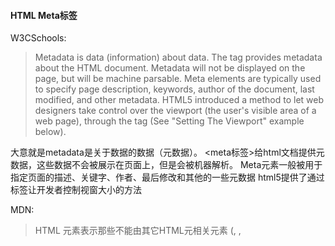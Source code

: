 #### HTML Meta标签

W3CSchools:
> Metadata is data (information) about data.
> The <meta> tag provides metadata about the HTML document. Metadata will not be displayed on the page, but will be machine parsable.
> Meta elements are typically used to specify page description, keywords, author of the document, last modified, and other metadata.
> HTML5 introduced a method to let web designers take control over the viewport (the user's visible area of a web page), through the <meta> tag (See "Setting The Viewport" example below).

大意就是metadata是关于数据的数据（元数据）。
<meta标签>给html文档提供元数据，这些数据不会被展示在页面上，但是会被机器解析。
Meta元素一般被用于指定页面的描述、关键字、作者、最后修改和其他的一些元数据
html5提供了通过<meta>标签让开发者控制视窗大小的方法

MDN:
> HTML <meta> 元素表示那些不能由其它HTML元相关元素 (<base>, <link>, <script>, <style> 或 <title>) 之一表示的任何元数据信息.
> 它的DOM接口 HTMLMetaElement

##### Meta标签的属性
在学习Meta标签的过程中，在MDN上看到了这么一句话 **此元素包括全局属性** ？？？
于是继续查看MDN，发现全局属性其实很好理解：**全局属性**是所有HTML元素共有的属性（比如class），它们可用于所有元素，即使属性可能对某些元素不起作用。
全局属性name在<meta>标签中有比较特殊的语义。

meta标签主要由三个属性组成：name, http-equiv, charset, content

###### charset
此特性声明当前文档所使用的字符编码，但该声明可以被任何一个元素的 lang 特性的值覆盖

###### content
content属性包含http-equiv或name属性的值

###### http-equiv
http-equiv顾名思义，相当于http的文件头的作用，它的属性值包括：
1. Expires(期限)：用于设定网页的到期时间，一旦网页过期，必须重新上服务器上获取
```javascript
＜meta http-equiv="expires" content="Wed, 20 Jun 2007 22:33:00 GMT"＞  
//设置每次访问都需要请求最新html代码
 <meta http-equiv="Expires" content="0">
```

2. Refresh(刷新): 指定时间刷新，可以指向新的页面，也可以刷新当前页面
```javascript
＜meta http-equiv="Refresh" content="2；URL=http://www.net.cn/"＞
```
3. Set-Cookie

4. content-Type(显示字符集的设定)(html5中推荐直接使用<meta charset="utf-8" />)

5. cache-control(设置网站的缓存策略)

6. X-UA-Compatible(浏览器采取何种版本渲染当前页面)
```javascript
<meta http-equiv="X-UA-Compatible" content="IE=edge,chrome=1"/> //指定IE和Chrome使用最新版本渲染当前页面
```

###### name
name属性用于主要用于设置描述网页的元数据，如果设置了 http-equiv或者charset,就不能在设置这个属性了。

1. application-name，定义正运行在该网页上的网络应用名称
    **浏览器可能会通过使用该属性去区分应用。It is different from the <title> element, which usually consist of the application name but may also contain specific information like the document name or a status;简单的网页不应该去定义application-name meta标签**

2. author，就是这个文档的作者名称

3. description，其中包含页面内容的简短和精确的描述。 一些浏览器，如Firefox和Opera，将其用作书签页面的默认描述。

4. generator, 包含生成页面的软件的标识符。

5. keywords, 包含与逗号分隔的页面内容相关的单词。

6. referrer  控制所有从该文档发出的 HTTP 请求中HTTP Referer 首部的内容

7. viewport(移动端的窗口)

8. robots(定义搜索引擎爬虫的索引方式)

9. generator(网页制作软件)

10. copyright(版权)

11. revisit-after(搜索引擎爬虫重访时间)

12. renderer(双核浏览器渲染方式)


##### Examples:
1. <meta name="keywords" content="HTML, CSS, XML, XHTML, JavaScript">
2. <meta name="description" content="Free Web tutorials on HTML and CSS">
3. <meta name="author" content="John Doe">
4. <meta http-equiv="refresh" content="30">
5. <meta name="viewport" content="width=device-width, initial-scale=1.0">
6. <meta http-equiv="X-UA-Compatible" content="IE=edge,chrome=1"/> //指定IE和Chrome使用最新版本渲染当前页面
7. <meta http-equiv="cache-control" content="no-cache">
    no-cache: 先发送请求，与服务器确认该资源是否被更改，如果未被更改，则使用缓存。
    no-store: 不允许缓存，每次都要去服务器上，下载完整的响应。（安全措施）
    public : 缓存所有响应，但并非必须。因为max-age也可以做到相同效果
    private : 只为单个用户缓存，因此不允许任何中继进行缓存。（比如说CDN就不允许缓存private的响应）
    maxage : 表示当前请求开始，该响应在多久内能被缓存和重用，而不去服务器重新请求。例如：max-age=60表示响应可以再缓存和重用 60 秒。

<!--这个也是iphone私有标签，允许全屏浏览。-->
8. <meta content="yes" name="apple-mobile-web-app-capable">
<!--iphone的私有标签，iphone顶端状态条的样式。-->
9. <meta content="black" name="apple-mobile-web-app-status-bar-style">
<!--禁止数字自动识别为电话号码，这个比较有用，因为一串数字在iphone上会显示成蓝色，样式加成别的颜色也是不生效的。-->
10. <meta content="telephone=no" name="format-detection">

##### 来源：
1. W3CSchools: https://www.w3schools.com/tags/tag_meta.asp
2. MDN: https://developer.mozilla.org/en-US/docs/Web/HTML/Element/meta
